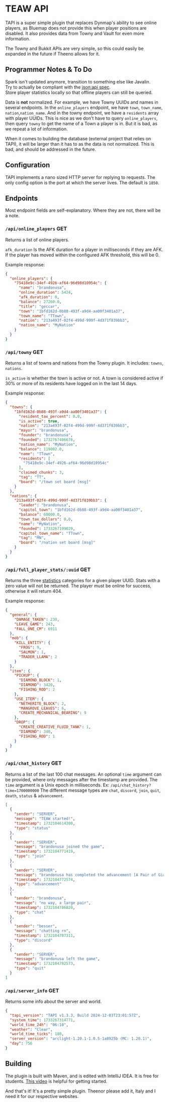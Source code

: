 # TEAW API
TAPI is a super simple plugin that replaces Dynmap's ability to see online players, as Bluemap does not provide this
when player positions are disabled. It also provides data from Towny and Vault for even more information.

The Towny and Bukkit APIs are very simple, so this could easily be expanded in the future if Theeno allows for it.

## Programmer Notes & To Do
Spark isn't updated anymore, transition to something else like Javalin. <br>
Try to actually be compliant with the [json:api spec](https://jsonapi.org/). <br>
Store player statistics locally so that offline players can still be queried.

Data is **not** normalized. For example, we have Towny UUIDs and names in several endpoints. 
In the `online_players` endpoint, we have `town`, `town_name`, `nation`,`nation_name`. And in the towny endpoint, 
we have a `residents` array with player UUIDs. This is nice as we don't have to query `online_players`, then query `towny`
to get the name of a Town a player is in. But it is bad, as we repeat a lot of information. 

When it comes to building the database (external project that relies on TAPI), it will be larger than it has to as the data is not normalized. This is bad,
and should be addressed in the future.

## Configuration
TAPI implements a nano sized HTTP server for replying to requests. The only config option is the port at which
the server lives. The default is `1850`.

## Endpoints
  Most endpoint fields are self-explanatory. Where they are not, there will be a note.


### `/api/online_players` GET

Returns a list of online players.

`afk_duration` Is the AFK duration for a player in milliseconds if they are AFK.
If the player has moved within the configured AFK threshold, this will be 0.


Example response:
```json
{
  "online_players": {
    "75418e9c-34ef-4926-af64-96d98d10954c": {
      "name": "brandonusa",
      "online_duration": 5424,
      "afk_duration": 0,
      "balance": 27260.0,
      "title": "geccar",
      "town": "1bfd162d-0b88-493f-a9d4-aa00f3401a37",
      "town_name": "TTown",
      "nation": "213a493f-02f4-499d-999f-4d371f839bb3",
      "nation_name": "MyNation"
    }
  }
}
```

### `/api/towny` GET

Returns a list of towns and nations from the Towny plugin. It includes: `towns`, `nations`.

`is_active` is whether the town is active or not. A town is considered active if 30% or more of its residents
have logged on in the last 14 days.

Example response:

```json
{
  "towns": {
    "1bfd162d-0b88-493f-a9d4-aa00f3401a37": {
      "resident_tax_percent": 0.0,
      "is_active": true,
      "nation": "213a493f-02f4-499d-999f-4d371f839bb3",
      "mayor": "brandonusa",
      "founder": "brandonusa",
      "founded": 1732767406676,
      "nation_name": "MyNation",
      "balance": 119002.0,
      "name": "TTown",
      "residents": [
        "75418e9c-34ef-4926-af64-96d98d10954c"
      ],
      "claimed_chunks": 3,
      "tag": "TT",
      "board": "/town set board [msg]"
    }
  },
  "nations": {
    "213a493f-02f4-499d-999f-4d371f839bb3": {
      "leader": "brandonusa",
      "capitol_town": "1bfd162d-0b88-493f-a9d4-aa00f3401a37",
      "balance": 60000.0,
      "town_tax_dollars": 0.0,
      "name": "MyNation",
      "founded": 1733267199029,
      "capitol_town_name": "TTown",
      "tag": "MN",
      "board": "/nation set board [msg]"
    }
  }
}
```

### `/api/full_player_stats/:uuid` GET

Returns the three [statistics](https://minecraft.wiki/w/Statistics) categories for a given player UUID. Stats with 
a zero value will not be returned. The player must be online for success, otherwise it will return 404.

Example response:
```json
{
  "general": {
    "DAMAGE_TAKEN": 230,
    "LEAVE_GAME": 243,
    "FALL_ONE_CM": 6911
  },
  "mob": {
    "KILL_ENTITY": {
      "FROG": 9,
      "SALMON": 1,
      "TRADER_LLAMA": 2
    }
  },
  "item": {
    "PICKUP": {
      "DIAMOND_BLOCK": 1,
      "DIAMOND": 3420,
      "FISHING_ROD": 2
    },
    "USE_ITEM": {
      "NETHERITE_BLOCK": 2,
      "MANGROVE_LEAVES": 6,
      "CREATE_MECHANICAL_BEARING": 9
    },
    "DROP": {
      "CREATE_CREATIVE_FLUID_TANK": 1,
      "DIAMOND": 340,
      "FISHING_ROD": 1
    }
  }
}
```
  
### `/api/chat_history` GET

Returns a list of the last 100 chat messages. An optional `time` argument can be provided, where only messages after
the timestamp are provided. The `time` argument is a Unix epoch in milliseconds.
Ex: `/api/chat_history?time=1700000000`
The different message types are `chat`, `discord`, `join`, `quit`, `death`, `status` & `advancement`.
```json
[
  {
    "sender": "SERVER",
    "message": "TEAW started!",
    "timestamp": 1732104614300,
    "type": "status"
  },
  {
    "sender": "SERVER",
    "message": "brandonusa joined the game",
    "timestamp": 1732104771419,
    "type": "join"
  },
  {
    "sender": "SERVER",
    "message": "brandonusa has completed the advancement [A Pair of Giants]",
    "timestamp": 1732104772574,
    "type": "advancement"
  },
  {
    "sender": "brandonusa",
    "message": "no way, a large pair",
    "timestamp": 1732104786820,
    "type": "chat"
  },
  {
    "sender": "besser",
    "message": "chatting rn",
    "timestamp": 1732104787311,
    "type": "discord"
  },
  {
    "sender": "SERVER",
    "message": "brandonusa left the game",
    "timestamp": 1732104792573,
    "type": "quit"
  }
]
```

### `/api/server_info` GET

Returns some info about the server and world.
```json
{
  "tapi_version": "TAPI v1.3.3, Build 2024-12-03T23:01:57Z",
  "system_time": 1733267314771,
  "world_time_24h": "06:10",
  "weather": "Clear",
  "world_time_ticks": 180,
  "server_version": "arclight-1.20.1-1.0.5-1a8925b (MC: 1.20.1)",
  "day": 756
}

```

## Building
The plugin is built with Maven, and is edited with IntelliJ IDEA. It is free for students.
[This video](https://www.youtube.com/watch?v=s1xg9eJeP3E) is helpful for getting started.

And that's it! It's a pretty simple plugin. Theenor please add it, Italy and I need it for our respective websites.
